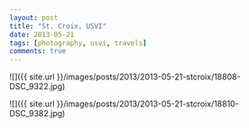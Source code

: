 ```yaml
---
layout: post
title: "St. Croix, USVI"
date: 2013-05-21
tags: [photography, usvi, travels]
comments: true
---
```

![]({{ site.url }}/images/posts/2013/2013-05-21-stcroix/18808-DSC_9322.jpg)

![]({{ site.url }}/images/posts/2013/2013-05-21-stcroix/18810-DSC_9382.jpg)

